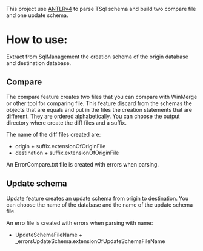 This project use [ANTLRv4](https://github.com/antlr/antlr4) to parse TSql schema and build two compare file and one update schema.

# How to use:

Extract from SqlManagement the creation schema of the origin database and destination database.

## Compare
The compare feature creates two files that you can compare with WinMerge or other tool for comparing file. 
This feature discard from the schemas the objects that are equals and put in the files the creation statements that are different. They are ordered alphabetically.
You can choose the output directory where create the diff files and a suffix. 

The name of the diff files created are: 
* origin + suffix.extensionOfOriginFile
* destination + suffix.extensionOfOriginFile

An ErrorCompare.txt file is created with errors when parsing.
## Update schema
Update feature creates an update schema from origin to destination. 
You can choose the name of the database and the name of the update schema file.

An erro file is created with errors when parsing with name:
* UpdateSchemaFileName + _errorsUpdateSchema.extensionOfUpdateSchemaFileName 
